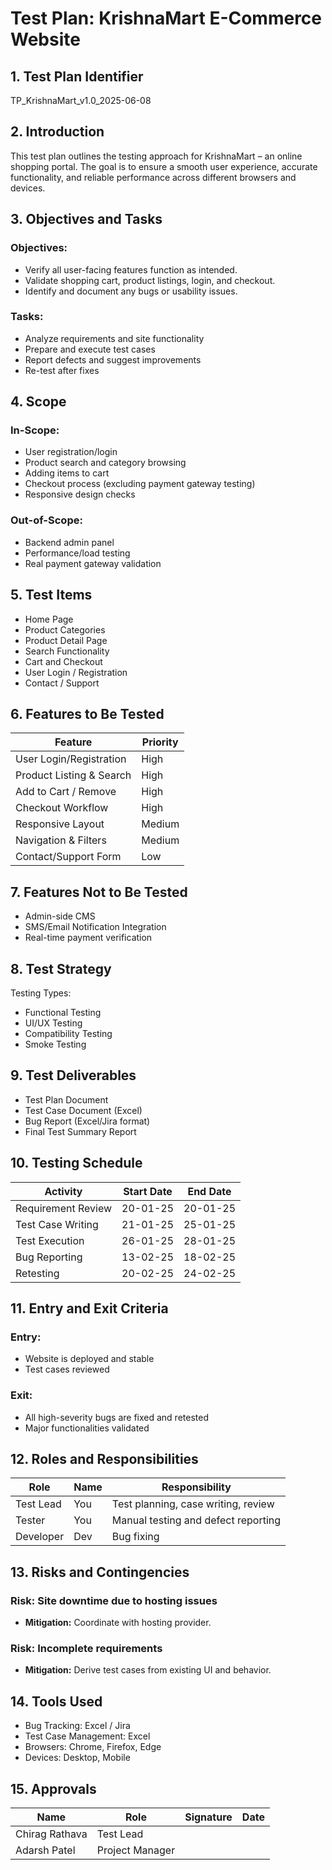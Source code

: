 # Test Plan: KrishnaMart E-Commerce Website

## 1. Test Plan Identifier
TP_KrishnaMart_v1.0_2025-06-08

## 2. Introduction
This test plan outlines the testing approach for KrishnaMart – an online shopping portal. The goal is to ensure a smooth user experience, accurate functionality, and reliable performance across different browsers and devices.

## 3. Objectives and Tasks

### Objectives:
- Verify all user-facing features function as intended.
- Validate shopping cart, product listings, login, and checkout.
- Identify and document any bugs or usability issues.

### Tasks:
- Analyze requirements and site functionality
- Prepare and execute test cases
- Report defects and suggest improvements
- Re-test after fixes

## 4. Scope

### In-Scope:
- User registration/login
- Product search and category browsing
- Adding items to cart
- Checkout process (excluding payment gateway testing)
- Responsive design checks

### Out-of-Scope:
- Backend admin panel
- Performance/load testing
- Real payment gateway validation

## 5. Test Items
- Home Page
- Product Categories
- Product Detail Page
- Search Functionality
- Cart and Checkout
- User Login / Registration
- Contact / Support

## 6. Features to Be Tested
| Feature | Priority |
|---------|----------|
| User Login/Registration | High |
| Product Listing & Search | High |
| Add to Cart / Remove | High |
| Checkout Workflow | High |
| Responsive Layout | Medium |
| Navigation & Filters | Medium |
| Contact/Support Form | Low |

## 7. Features Not to Be Tested
- Admin-side CMS
- SMS/Email Notification Integration
- Real-time payment verification

## 8. Test Strategy
Testing Types:
- Functional Testing
- UI/UX Testing
- Compatibility Testing
- Smoke Testing

## 9. Test Deliverables
- Test Plan Document
- Test Case Document (Excel)
- Bug Report (Excel/Jira format)
- Final Test Summary Report

## 10. Testing Schedule
| Activity | Start Date | End Date |
|----------|------------|----------|
| Requirement Review | 20-01-25   | 20-01-25 |
| Test Case Writing | 21-01-25   | 25-01-25 |
| Test Execution | 26-01-25   | 28-01-25 |
| Bug Reporting | 13-02-25   | 18-02-25 |
| Retesting | 20-02-25   | 24-02-25 |

## 11. Entry and Exit Criteria

### Entry:
- Website is deployed and stable
- Test cases reviewed

### Exit:
- All high-severity bugs are fixed and retested
- Major functionalities validated

## 12. Roles and Responsibilities
| Role | Name | Responsibility |
|------|------|----------------|
| Test Lead | You | Test planning, case writing, review |
| Tester | You | Manual testing and defect reporting |
| Developer | Dev | Bug fixing |

## 13. Risks and Contingencies

### Risk: Site downtime due to hosting issues
- **Mitigation:** Coordinate with hosting provider.

### Risk: Incomplete requirements
- **Mitigation:** Derive test cases from existing UI and behavior.

## 14. Tools Used
- Bug Tracking: Excel / Jira
- Test Case Management: Excel
- Browsers: Chrome, Firefox, Edge
- Devices: Desktop, Mobile

## 15. Approvals
| Name | Role | Signature | Date |
|------|------|-----------|------|
| Chirag Rathava | Test Lead |  |  |
| Adarsh Patel | Project Manager |  |  |